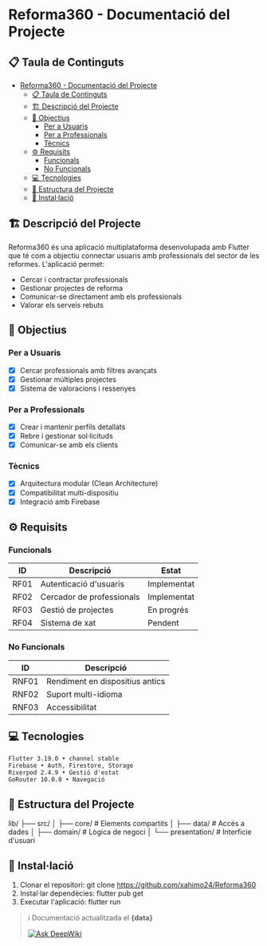 # Reforma360 - Documentació del Projecte

## 📋 Taula de Continguts
- [Reforma360 - Documentació del Projecte](#reforma360---documentació-del-projecte)
  - [📋 Taula de Continguts](#-taula-de-continguts)
  - [🏗️ Descripció del Projecte](#️-descripció-del-projecte)
  - [🎯 Objectius](#-objectius)
    - [Per a Usuaris](#per-a-usuaris)
    - [Per a Professionals](#per-a-professionals)
    - [Tècnics](#tècnics)
  - [⚙️ Requisits](#️-requisits)
    - [Funcionals](#funcionals)
    - [No Funcionals](#no-funcionals)
  - [💻 Tecnologies](#-tecnologies)
  - [📂 Estructura del Projecte](#-estructura-del-projecte)
  - [🚀 Instal·lació](#-installació)

## 🏗️ Descripció del Projecte
Reforma360 és una aplicació multiplataforma desenvolupada amb Flutter que té com a objectiu connectar usuaris amb professionals del sector de les reformes. L'aplicació permet:

- Cercar i contractar professionals
- Gestionar projectes de reforma
- Comunicar-se directament amb els professionals
- Valorar els serveis rebuts

## 🎯 Objectius

### Per a Usuaris
- [x] Cercar professionals amb filtres avançats
- [x] Gestionar múltiples projectes
- [x] Sistema de valoracions i ressenyes

### Per a Professionals
- [x] Crear i mantenir perfils detallats
- [x] Rebre i gestionar sol·licituds
- [x] Comunicar-se amb els clients

### Tècnics
- [x] Arquitectura modular (Clean Architecture)
- [x] Compatibilitat multi-dispositiu
- [x] Integració amb Firebase

## ⚙️ Requisits

### Funcionals
| ID    | Descripció                          | Estat    |
|-------|-------------------------------------|----------|
| RF01  | Autenticació d'usuaris              | Implementat |
| RF02  | Cercador de professionals           | Implementat |
| RF03  | Gestió de projectes                 | En progrés |
| RF04  | Sistema de xat                      | Pendent |

### No Funcionals
| ID    | Descripció                          |
|-------|-------------------------------------|
| RNF01 | Rendiment en dispositius antics     |
| RNF02 | Suport multi-idioma                 |
| RNF03 | Accessibilitat                      |

## 💻 Tecnologies
```plaintext
Flutter 3.19.0 • channel stable
Firebase • Auth, Firestore, Storage
Riverpod 2.4.9 • Gestió d'estat
GoRouter 10.0.0 • Navegació
```
## 📂 Estructura del Projecte
lib/
├── src/
│   ├── core/          # Elements compartits
│   ├── data/          # Accés a dades
│   ├── domain/        # Lògica de negoci
│   └── presentation/  # Interfície d'usuari

## 🚀 Instal·lació
1. Clonar el repositori:
   git clone https://github.com/xahimo24/Reforma360
2. Instal·lar dependècies:
   flutter pub get
3. Executar l'aplicació:
   flutter run


> ℹ️ Documentació actualitzada el **{data}**
> 
> [![Ask DeepWiki](https://deepwiki.com/badge.svg)](https://deepwiki.com/xahimo24/Reforma360)